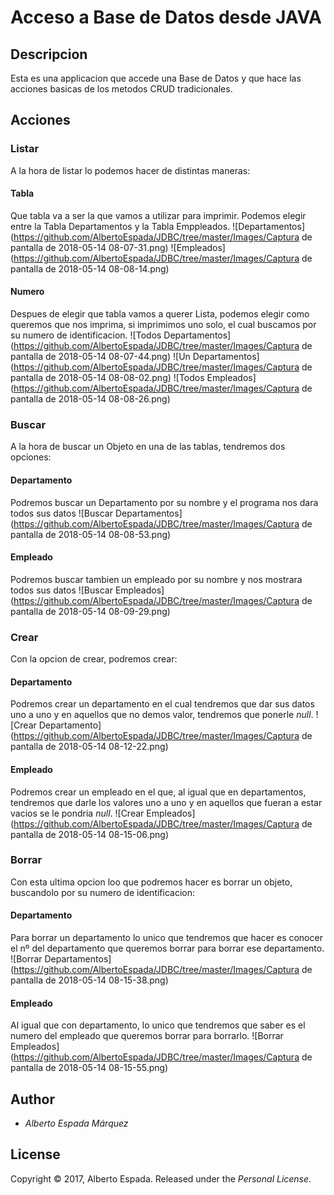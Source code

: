 # Acceso a Base de Datos desde JAVA

  ## Descripcion
  Esta es una applicacion que accede una Base de Datos y que hace las acciones basicas de los metodos CRUD tradicionales.

  ## Acciones

  ### Listar
  A la hora de listar lo podemos hacer de distintas maneras:
  #### Tabla
  Que tabla va a ser la que vamos a utilizar para imprimir. Podemos elegir entre la Tabla Departamentos y la Tabla Emppleados.
  ![Departamentos](https://github.com/AlbertoEspada/JDBC/tree/master/Images/Captura de pantalla de 2018-05-14 08-07-31.png)
  ![Empleados](https://github.com/AlbertoEspada/JDBC/tree/master/Images/Captura de pantalla de 2018-05-14 08-08-14.png)
  #### Numero
  Despues de elegir que tabla vamos a querer Lista, podemos elegir como queremos que nos imprima, si imprimimos uno solo, el cual buscamos por su numero de identificacion.
  ![Todos Departamentos](https://github.com/AlbertoEspada/JDBC/tree/master/Images/Captura de pantalla de 2018-05-14 08-07-44.png)
  ![Un Departamentos](https://github.com/AlbertoEspada/JDBC/tree/master/Images/Captura de pantalla de 2018-05-14 08-08-02.png)
  ![Todos Empleados](https://github.com/AlbertoEspada/JDBC/tree/master/Images/Captura de pantalla de 2018-05-14 08-08-26.png)

  ### Buscar
  A la hora de buscar un Objeto en una de las tablas, tendremos dos opciones:
  #### Departamento
  Podremos buscar un Departamento por su nombre y el programa nos dara todos sus datos
  ![Buscar Departamentos](https://github.com/AlbertoEspada/JDBC/tree/master/Images/Captura de pantalla de 2018-05-14 08-08-53.png)
  #### Empleado
  Podremos buscar tambien un empleado por su nombre y nos mostrara todos sus datos
  ![Buscar Empleados](https://github.com/AlbertoEspada/JDBC/tree/master/Images/Captura de pantalla de 2018-05-14 08-09-29.png)

  ### Crear
  Con la opcion de crear, podremos crear:
  #### Departamento
  Podremos crear un departamento en el cual tendremos que dar sus datos uno a uno y en aquellos que no demos valor, tendremos que ponerle _null_.
  ![Crear Departamento](https://github.com/AlbertoEspada/JDBC/tree/master/Images/Captura de pantalla de 2018-05-14 08-12-22.png) 	
  #### Empleado
  Podremos crear un empleado en el que, al igual que en departamentos, tendremos que darle los valores uno a uno y en aquellos que fueran a estar vacios se le pondria _null_.
  ![Crear Empleados](https://github.com/AlbertoEspada/JDBC/tree/master/Images/Captura de pantalla de 2018-05-14 08-15-06.png)

  ### Borrar
  Con esta ultima opcion loo que podremos hacer es borrar un objeto, buscandolo por su numero de identificacion:
  #### Departamento
  Para borrar un departamento lo unico que tendremos que hacer es conocer el nº del departamento que queremos borrar para borrar ese departamento.
  ![Borrar Departamentos](https://github.com/AlbertoEspada/JDBC/tree/master/Images/Captura de pantalla de 2018-05-14 08-15-38.png)
  #### Empleado
  Al igual que con departamento, lo unico que tendremos que saber es el numero del empleado que queremos borrar para borrarlo.
  ![Borrar Empleados](https://github.com/AlbertoEspada/JDBC/tree/master/Images/Captura de pantalla de 2018-05-14 08-15-55.png)

  ## Author

  - *Alberto Espada Márquez*

  ## License
  Copyright © 2017, Alberto Espada. Released under the _Personal License_.